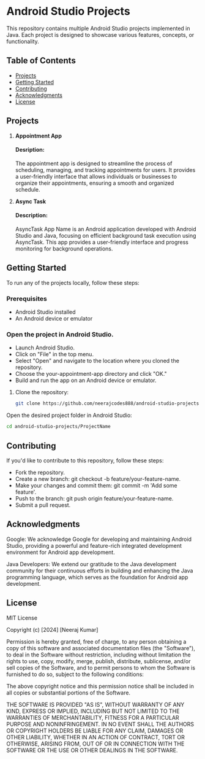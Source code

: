 # Android Studio Projects

This repository contains multiple Android Studio projects implemented in Java. Each project is designed to showcase various features, concepts, or functionality.

## Table of Contents

- [Projects](#projects)
- [Getting Started](#getting-started)
- [Contributing](#contributing)
- [Acknowledgments](#acknowledgments)
- [License](#license)

## Projects

1. **Appointment App**
   #### Desription:
    The appointment app is designed to streamline the process of scheduling, managing, and tracking appointments for users. It provides a user-friendly interface that allows individuals or businesses to organize their appointments, ensuring a smooth and organized schedule.
  
  

2. **Async Task**
   #### Description:
    AsyncTask App Name is an Android application developed with Android Studio and Java, focusing on efficient background task execution using AsyncTask. This app provides a user-friendly interface and progress monitoring for background operations.





## Getting Started

To run any of the projects locally, follow these steps:

### Prerequisites

- Android Studio installed
- An Android device or emulator

### Open the project in Android Studio.

- Launch Android Studio.
- Click on "File" in the top menu.
- Select "Open" and navigate to the location where you cloned the repository.
- Choose the your-appointment-app directory and click "OK."
- Build and run the app on an Android device or emulator.

1. Clone the repository:

   ```bash
   git clone https://github.com/neerajcodes888/android-studio-projects.git ```
Open the desired project folder in Android Studio:

```bash
cd android-studio-projects/ProjectName
```



## Contributing
If you'd like to contribute to this repository, follow these steps:

- Fork the repository.
- Create a new branch: git checkout -b feature/your-feature-name.
- Make your changes and commit them: git commit -m 'Add some feature'.
- Push to the branch: git push origin feature/your-feature-name.
- Submit a pull request.
## Acknowledgments
Google: We acknowledge Google for developing and maintaining Android Studio, providing a powerful and feature-rich integrated development environment for Android app development.

Java Developers: We extend our gratitude to the Java development community for their continuous efforts in building and enhancing the Java programming language, which serves as the foundation for Android app development.

## License
MIT License

Copyright (c) [2024] [Neeraj Kumar]

Permission is hereby granted, free of charge, to any person obtaining a copy
of this software and associated documentation files (the "Software"), to deal
in the Software without restriction, including without limitation the rights
to use, copy, modify, merge, publish, distribute, sublicense, and/or sell
copies of the Software, and to permit persons to whom the Software is
furnished to do so, subject to the following conditions:

The above copyright notice and this permission notice shall be included in all
copies or substantial portions of the Software.

THE SOFTWARE IS PROVIDED "AS IS", WITHOUT WARRANTY OF ANY KIND, EXPRESS OR
IMPLIED, INCLUDING BUT NOT LIMITED TO THE WARRANTIES OF MERCHANTABILITY,
FITNESS FOR A PARTICULAR PURPOSE AND NONINFRINGEMENT. IN NO EVENT SHALL THE
AUTHORS OR COPYRIGHT HOLDERS BE LIABLE FOR ANY CLAIM, DAMAGES OR OTHER
LIABILITY, WHETHER IN AN ACTION OF CONTRACT, TORT OR OTHERWISE, ARISING FROM,
OUT OF OR IN CONNECTION WITH THE SOFTWARE OR THE USE OR OTHER DEALINGS IN THE
SOFTWARE.

